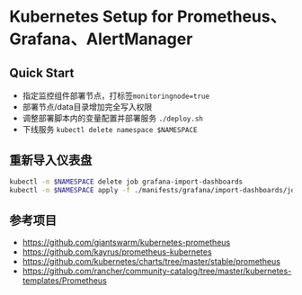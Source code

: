 # Kubernetes Setup for Prometheus、Grafana、AlertManager

## Quick Start
* 指定监控组件部署节点，打标签`monitoringnode=true`
* 部署节点/data目录增加完全写入权限
* 调整部署脚本内的变量配置并部署服务 `./deploy.sh`
* 下线服务 `kubectl delete namespace $NAMESPACE`


## 重新导入仪表盘
```bash
kubectl -n $NAMESPACE delete job grafana-import-dashboards
kubectl -n $NAMESPACE apply -f ./manifests/grafana/import-dashboards/job.yaml
```

## 参考项目
* https://github.com/giantswarm/kubernetes-prometheus
* https://github.com/kayrus/prometheus-kubernetes
* https://github.com/kubernetes/charts/tree/master/stable/prometheus
* https://github.com/rancher/community-catalog/tree/master/kubernetes-templates/Prometheus
